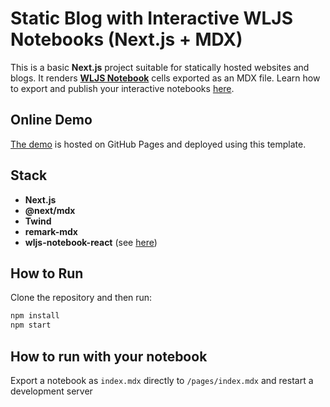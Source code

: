 # Static Blog with Interactive WLJS Notebooks (Next.js + MDX)

This is a basic **Next.js** project suitable for statically hosted websites and blogs. It renders [**WLJS Notebook**](https://wljs.io) cells exported as an MDX file. Learn how to export and publish your interactive notebooks [here](https://wljs.io/frontend/Exporting/MDX).

## Online Demo
[The demo](https://jerryi.github.io/wljs-nextjs-example/) is hosted on GitHub Pages and deployed using this template.

## Stack
- **Next.js**
- **@next/mdx**
- **Twind**
- **remark-mdx**
- **wljs-notebook-react** (see [here](https://github.com/JerryI/wljs-notebook-react))

## How to Run
Clone the repository and then run:

```bash
npm install
npm start
```

## How to run with your notebook
Export a notebook as `index.mdx` directly to `/pages/index.mdx` and restart a development server